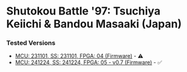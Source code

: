 # Shutokou Battle '97: Tsuchiya Keiichi & Bandou Masaaki (Japan)

### Tested Versions

- [MCU: 231101, SS: 231101, FPGA: 04 (Firmware)](./01/README.md) - :warning:
- [MCU: 241224, SS: 241224, FPGA: 05 - v0.7 (Firmware)](./02/README.md) - :white_check_mark:
